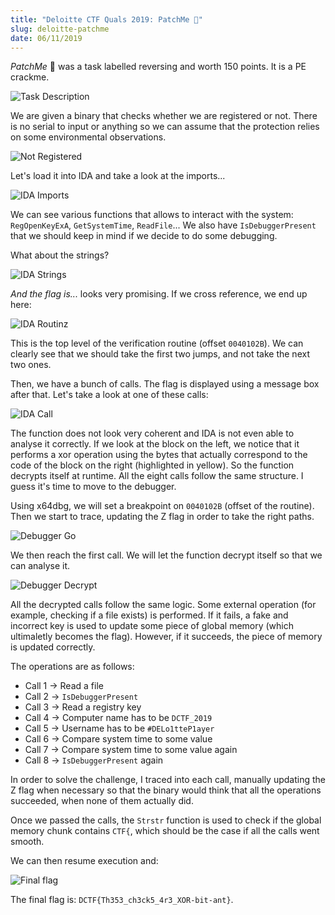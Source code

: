 ```yaml
---
title: "Deloitte CTF Quals 2019: PatchMe 🤕"
slug: deloitte-patchme
date: 06/11/2019
---
```


*PatchMe* 🤕 was a task labelled reversing and worth 150 points. It is a PE
crackme.

![Task Description](/assets/patchme/intro.png)

We are given a binary that checks whether we are registered or not. There is
no serial to input or anything so we can assume that the protection relies on
some environmental observations.

![Not Registered](/assets/patchme/not_registered.png)

Let's load it into IDA and take a look at the imports...

![IDA Imports](/assets/patchme/ida_imports.png)

We can see various functions that allows to interact with the system:
`RegOpenKeyExA`, `GetSystemTime`, `ReadFile`... We also have
`IsDebuggerPresent` that we should keep in mind if we decide to do some
debugging.

What about the strings?

![IDA Strings](/assets/patchme/ida_strings.png)

*And the flag is...* looks very promising. If we cross reference, we end up
here:

![IDA Routinz](/assets/patchme/ida_routinz.png)

This is the top level of the verification routine (offset `0040102B`). We can
clearly see that we should take the first two jumps, and not take the next
two ones.

Then, we have a bunch of calls. The flag is displayed using a message box
after that. Let's take a look at one of these calls:

![IDA Call](/assets/patchme/ida_call.png)

The function does not look very coherent and IDA is not even able to analyse
it correctly. If we look at the block on the left, we notice that it performs
a xor operation using the bytes that actually correspond to the code of the
block on the right (highlighted in yellow). So the function decrypts itself
at runtime. All the eight calls follow the same structure. I guess it's time
to move to the debugger.

Using x64dbg, we will set a breakpoint on `0040102B` (offset of the routine).
Then we start to trace, updating the Z flag in order to take the right paths.

![Debugger Go](/assets/patchme/dbg_go.png)

We then reach the first call. We will let the function decrypt itself so that
we can analyse it.

![Debugger Decrypt](/assets/patchme/dbg_decrypt.gif)

All the decrypted calls follow the same logic. Some external operation (for
example, checking if a file exists) is performed. If it fails, a fake and
incorrect key is used to update some piece of global memory (which ultimaletly
becomes the flag). However, if it succeeds, the piece of memory is updated
correctly.

The operations are as follows:

* Call 1 -> Read a file
* Call 2 -> `IsDebuggerPresent`
* Call 3 -> Read a registry key
* Call 4 -> Computer name has to be `DCTF_2019`
* Call 5 -> Username has to be `#DELo1tteP1ayer`
* Call 6 -> Compare system time to some value
* Call 7 -> Compare system time to some value again
* Call 8 -> `IsDebuggerPresent` again

In order to solve the challenge, I traced into each call, manually updating
the Z flag when necessary so that the binary would think that all the
operations succeeded, when none of them actually did.

Once we passed the calls, the `Strstr` function is used to check if the
global memory chunk contains `CTF{`, which should be the case if all the calls
went smooth.

We can then resume execution and:

![Final flag](/assets/patchme/final.png)

The final flag is: `DCTF{Th353_ch3ck5_4r3_XOR-bit-ant}`.